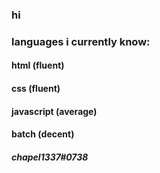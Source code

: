 ### hi

### languages i currently know:
#### html (fluent)
#### css (fluent)
#### javascript (average)
#### batch (decent)

##### chapel1337#0738
